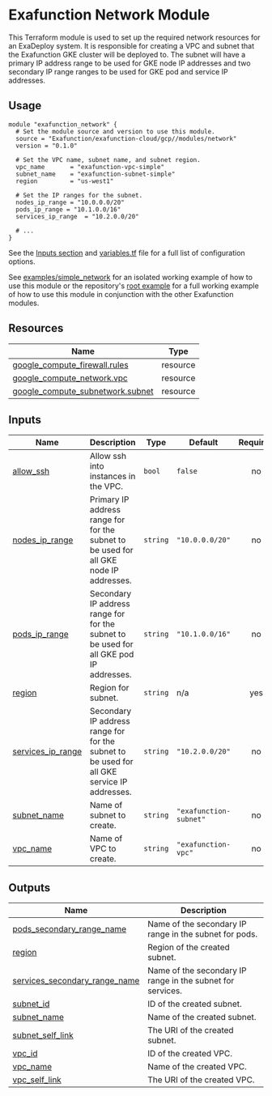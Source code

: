 # Exafunction Network Module

This Terraform module is used to set up the required network resources for an ExaDeploy system. It is responsible for creating a VPC and subnet that the Exafunction GKE cluster will be deployed to. The subnet will have a primary IP address range to be used for GKE node IP addresses and two secondary IP range ranges to be used for GKE pod and service IP addresses.

## Usage
```hcl
module "exafunction_network" {
  # Set the module source and version to use this module.
  source = "Exafunction/exafunction-cloud/gcp//modules/network"
  version = "0.1.0"

  # Set the VPC name, subnet name, and subnet region.
  vpc_name       = "exafunction-vpc-simple"
  subnet_name    = "exafunction-subnet-simple"
  region         = "us-west1"

  # Set the IP ranges for the subnet.
  nodes_ip_range = "10.0.0.0/20"
  pods_ip_range = "10.1.0.0/16"
  services_ip_range  = "10.2.0.0/20"

  # ...
}
```
See the [Inputs section](#inputs) and [variables.tf](https://github.com/Exafunction/terraform-gcp-exafunction-cloud/tree/main/modules/network/variables.tf) file for a full list of configuration options.

See [examples/simple_network](https://github.com/Exafunction/terraform-gcp-exafunction-cloud/tree/main/modules/network/examples/simple_network) for an isolated working example of how to use this module or the repository's [root example](https://github.com/Exafunction/terraform-gcp-exafunction-cloud) for a full working example of how to use this module in conjunction with the other Exafunction modules.

<!-- BEGIN_TF_DOCS -->
## Resources

| Name | Type |
|------|------|
| [google_compute_firewall.rules](https://registry.terraform.io/providers/hashicorp/google/latest/docs/resources/compute_firewall) | resource |
| [google_compute_network.vpc](https://registry.terraform.io/providers/hashicorp/google/latest/docs/resources/compute_network) | resource |
| [google_compute_subnetwork.subnet](https://registry.terraform.io/providers/hashicorp/google/latest/docs/resources/compute_subnetwork) | resource |

## Inputs

| Name | Description | Type | Default | Required |
|------|-------------|------|---------|:--------:|
| <a name="input_allow_ssh"></a> [allow\_ssh](#input\_allow\_ssh) | Allow ssh into instances in the VPC. | `bool` | `false` | no |
| <a name="input_nodes_ip_range"></a> [nodes\_ip\_range](#input\_nodes\_ip\_range) | Primary IP address range for for the subnet to be used for all GKE node IP addresses. | `string` | `"10.0.0.0/20"` | no |
| <a name="input_pods_ip_range"></a> [pods\_ip\_range](#input\_pods\_ip\_range) | Secondary IP address range for for the subnet to be used for all GKE pod IP addresses. | `string` | `"10.1.0.0/16"` | no |
| <a name="input_region"></a> [region](#input\_region) | Region for subnet. | `string` | n/a | yes |
| <a name="input_services_ip_range"></a> [services\_ip\_range](#input\_services\_ip\_range) | Secondary IP address range for for the subnet to be used for all GKE service IP addresses. | `string` | `"10.2.0.0/20"` | no |
| <a name="input_subnet_name"></a> [subnet\_name](#input\_subnet\_name) | Name of subnet to create. | `string` | `"exafunction-subnet"` | no |
| <a name="input_vpc_name"></a> [vpc\_name](#input\_vpc\_name) | Name of VPC to create. | `string` | `"exafunction-vpc"` | no |

## Outputs

| Name | Description |
|------|-------------|
| <a name="output_pods_secondary_range_name"></a> [pods\_secondary\_range\_name](#output\_pods\_secondary\_range\_name) | Name of the secondary IP range in the subnet for pods. |
| <a name="output_region"></a> [region](#output\_region) | Region of the created subnet. |
| <a name="output_services_secondary_range_name"></a> [services\_secondary\_range\_name](#output\_services\_secondary\_range\_name) | Name of the secondary IP range in the subnet for services. |
| <a name="output_subnet_id"></a> [subnet\_id](#output\_subnet\_id) | ID of the created subnet. |
| <a name="output_subnet_name"></a> [subnet\_name](#output\_subnet\_name) | Name of the created subnet. |
| <a name="output_subnet_self_link"></a> [subnet\_self\_link](#output\_subnet\_self\_link) | The URI of the created subnet. |
| <a name="output_vpc_id"></a> [vpc\_id](#output\_vpc\_id) | ID of the created VPC. |
| <a name="output_vpc_name"></a> [vpc\_name](#output\_vpc\_name) | Name of the created VPC. |
| <a name="output_vpc_self_link"></a> [vpc\_self\_link](#output\_vpc\_self\_link) | The URI of the created VPC. |
<!-- END_TF_DOCS -->
